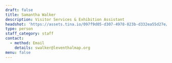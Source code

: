 ```yaml
---
draft: false
title: Samantha Walker
description: Visitor Services & Exhibition Assistant
headshot: 'https://assets.tina.io/097f9d05-d307-4978-823b-d332ea55d27e/Sam Headshot.jpg'
type: person
staff_category: staff
contact:
  - method: Email
    details: swalker@leventhalmap.org
menu: false
---
```


